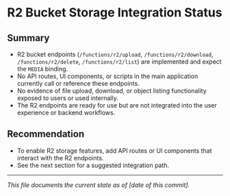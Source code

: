 # R2 Bucket Storage Integration Status

## Summary

- R2 bucket endpoints (`/functions/r2/upload`, `/functions/r2/download`, `/functions/r2/delete`, `/functions/r2/list`) are implemented and expect the `MEDIA` binding.
- No API routes, UI components, or scripts in the main application currently call or reference these endpoints.
- No evidence of file upload, download, or object listing functionality exposed to users or used internally.
- The R2 endpoints are ready for use but are not integrated into the user experience or backend workflows.

## Recommendation

- To enable R2 storage features, add API routes or UI components that interact with the R2 endpoints.
- See the next section for a suggested integration path.

---

*This file documents the current state as of [date of this commit].*
